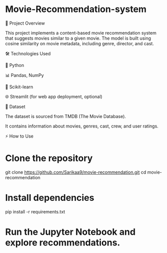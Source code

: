 # Movie-Recommendation-system


📌 Project Overview

This project implements a content-based movie recommendation system that suggests movies similar to a given movie. The model is built using cosine similarity on movie metadata, including genre, director, and cast.

🛠️ Technologies Used

🐍 Python

📊 Pandas, NumPy

🧠 Scikit-learn

🌐 Streamlit (for web app deployment, optional)

📂 Dataset

The dataset is sourced from TMDB (The Movie Database).

It contains information about movies, genres, cast, crew, and user ratings.

⚡ How to Use

# Clone the repository
git clone https://github.com/Sarikaa9/movie-recommendation.git
cd movie-recommendation

# Install dependencies
pip install -r requirements.txt

# Run the Jupyter Notebook and explore recommendations.
